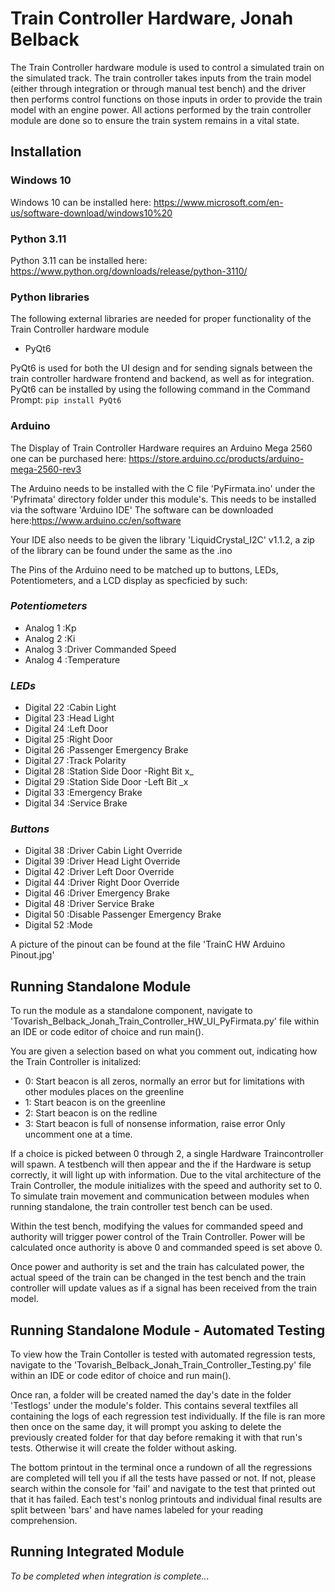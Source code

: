 # Train Controller Hardware, Jonah Belback

The Train Controller hardware module is used to control a simulated train on the simulated track. The train 
controller takes inputs from the train model (either through integration or through manual test bench) and the driver 
then performs control functions on those inputs in order to provide the train model with an engine power. All actions 
performed by the train controller module are done so to ensure the train system remains in a vital state.
## Installation
### Windows 10
Windows 10 can be installed here: https://www.microsoft.com/en-us/software-download/windows10%20

### Python 3.11
Python 3.11 can be installed here: https://www.python.org/downloads/release/python-3110/

### Python libraries
The following external libraries are needed for proper functionality of the Train Controller hardware module
- PyQt6

PyQt6 is used for both the UI design and for sending signals between the train controller hardware frontend and backend,
as well as for integration.
PyQt6 can be installed by using the following command in the Command Prompt:
```pip install PyQt6```




### Arduino
The Display of Train Controller Hardware requires an Arduino Mega 2560
one can be purchased here: https://store.arduino.cc/products/arduino-mega-2560-rev3

The Arduino needs to be installed with the C file 'PyFirmata.ino' under the 'Pyfrimata' directory folder under this module's.
This needs to be installed via the software 'Arduino IDE'
The software can be downloaded here:https://www.arduino.cc/en/software

Your IDE also needs to be given the library 'LiquidCrystal_I2C' v1.1.2, a zip of the library can be found under the same as the .ino



The Pins of the Arduino need to be matched up to buttons, LEDs, Potentiometers, and a LCD display as specficied by such:


### *Potentiometers*
- Analog 1    :Kp
- Analog 2    :Ki
- Analog 3    :Driver Commanded Speed
- Analog 4    :Temperature


### *LEDs*
- Digital 22  :Cabin Light
- Digital 23  :Head Light
- Digital 24  :Left Door
- Digital 25  :Right Door
- Digital 26  :Passenger Emergency Brake
- Digital 27  :Track Polarity
- Digital 28  :Station Side Door -Right Bit x_
- Digital 29  :Station Side Door -Left  Bit _x
- Digital 33  :Emergency Brake
- Digital 34  :Service Brake


### *Buttons*
- Digital 38  :Driver Cabin Light Override
- Digital 39  :Driver Head Light Override
- Digital 42  :Driver Left Door Override
- Digital 44  :Driver Right Door Override
- Digital 46  :Driver Emergency Brake
- Digital 48  :Driver Service Brake
- Digital 50  :Disable Passenger Emergency Brake
- Digital 52  :Mode

A picture of the pinout can be found at the file 'TrainC HW Arduino Pinout.jpg'




## Running Standalone Module
To run the module as a standalone component, navigate to 'Tovarish_Belback_Jonah_Train_Controller_HW_UI_PyFirmata.py'
file within an IDE or code editor of choice and run main().

You are given a selection based on what you comment out, indicating how the Train Controller is initalized:
- 0: Start beacon is all zeros, normally an error but for limitations with other modules places on the greenline
- 1: Start beacon is on the greenline
- 2: Start beacon is on the redline
- 3: Start beacon is full of nonsense information, raise error
Only uncomment one at a time.


If a choice is picked between 0 through 2, a single Hardware Traincontroller will spawn.
A testbench will then appear and the if the Hardware is setup correctly, it will light up with information.
Due to the vital architecture of the Train Controller, the module initializes with the speed and authority set to 0.
To simulate train movement and communication between modules when running standalone, the train controller test bench can 
be used.

Within the test bench, modifying the values for commanded speed and authority will trigger power control of the Train
Controller. Power will be calculated once authority is above 0 and commanded speed is set above 0.

Once power and authority is set and the train has calculated power, the actual speed of the train can be changed in the
test bench and the train controller will update values as if a signal has been received from the train model.




## Running Standalone Module - Automated Testing
To view how the Train Contoller is tested with automated regression tests, navigate to the 'Tovarish_Belback_Jonah_Train_Controller_Testing.py'
file within an IDE or code editor of choice and run main().

Once ran, a folder will be created named the day's date in the folder 'Testlogs' under the module's folder.
This contains several textfiles all containing the logs of each regression test individually.
If the file is ran more then once on the same day, it will prompt you asking to delete the previously
created folder for that day before remaking it with that run's tests. Otherwise it will create the folder without asking.

The bottom printout in the terminal once a rundown of all the regressions are completed will tell you if all the tests have passed or not.
If not, please search within the console for 'fail' and navigate to the test that printed out that it has failed.
Each test's nonlog printouts and individual final results are split between 'bars' and have names labeled for your reading comprehension.




## Running Integrated Module
_To be completed when integration is complete..._